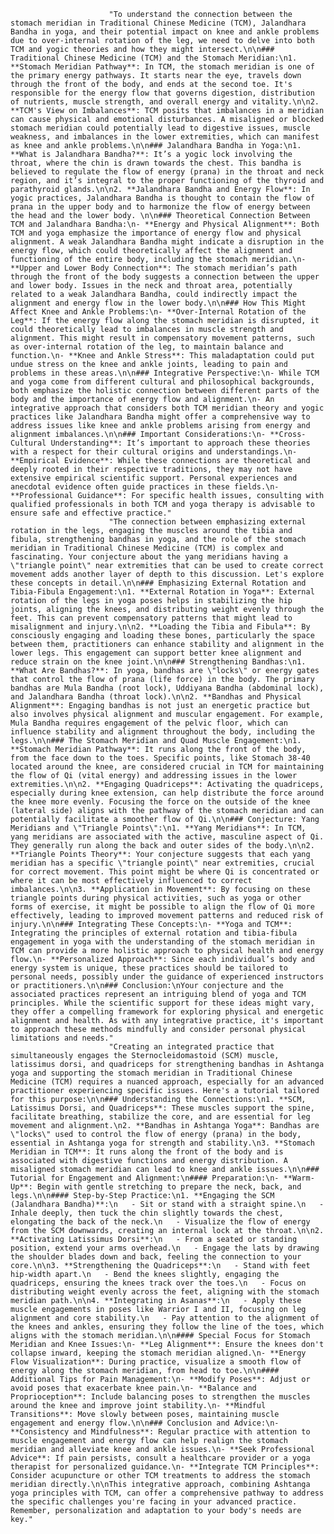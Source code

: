 
                          "To understand the connection between the stomach meridian in Traditional Chinese Medicine (TCM), Jalandhara Bandha in yoga, and their potential impact on knee and ankle problems due to over-internal rotation of the leg, we need to delve into both TCM and yogic theories and how they might intersect.\n\n### Traditional Chinese Medicine (TCM) and the Stomach Meridian:\n1. **Stomach Meridian Pathway**: In TCM, the stomach meridian is one of the primary energy pathways. It starts near the eye, travels down through the front of the body, and ends at the second toe. It's responsible for the energy flow that governs digestion, distribution of nutrients, muscle strength, and overall energy and vitality.\n\n2. **TCM's View on Imbalances**: TCM posits that imbalances in a meridian can cause physical and emotional disturbances. A misaligned or blocked stomach meridian could potentially lead to digestive issues, muscle weakness, and imbalances in the lower extremities, which can manifest as knee and ankle problems.\n\n### Jalandhara Bandha in Yoga:\n1. **What is Jalandhara Bandha?**: It’s a yogic lock involving the throat, where the chin is drawn towards the chest. This bandha is believed to regulate the flow of energy (prana) in the throat and neck region, and it’s integral to the proper functioning of the thyroid and parathyroid glands.\n\n2. **Jalandhara Bandha and Energy Flow**: In yogic practices, Jalandhara Bandha is thought to contain the flow of prana in the upper body and to harmonize the flow of energy between the head and the lower body. \n\n### Theoretical Connection Between TCM and Jalandhara Bandha:\n- **Energy and Physical Alignment**: Both TCM and yoga emphasize the importance of energy flow and physical alignment. A weak Jalandhara Bandha might indicate a disruption in the energy flow, which could theoretically affect the alignment and functioning of the entire body, including the stomach meridian.\n- **Upper and Lower Body Connection**: The stomach meridian’s path through the front of the body suggests a connection between the upper and lower body. Issues in the neck and throat area, potentially related to a weak Jalandhara Bandha, could indirectly impact the alignment and energy flow in the lower body.\n\n### How This Might Affect Knee and Ankle Problems:\n- **Over-Internal Rotation of the Leg**: If the energy flow along the stomach meridian is disrupted, it could theoretically lead to imbalances in muscle strength and alignment. This might result in compensatory movement patterns, such as over-internal rotation of the leg, to maintain balance and function.\n- **Knee and Ankle Stress**: This maladaptation could put undue stress on the knee and ankle joints, leading to pain and problems in these areas.\n\n### Integrative Perspective:\n- While TCM and yoga come from different cultural and philosophical backgrounds, both emphasize the holistic connection between different parts of the body and the importance of energy flow and alignment.\n- An integrative approach that considers both TCM meridian theory and yogic practices like Jalandhara Bandha might offer a comprehensive way to address issues like knee and ankle problems arising from energy and alignment imbalances.\n\n### Important Considerations:\n- **Cross-Cultural Understanding**: It’s important to approach these theories with a respect for their cultural origins and understandings.\n- **Empirical Evidence**: While these connections are theoretical and deeply rooted in their respective traditions, they may not have extensive empirical scientific support. Personal experiences and anecdotal evidence often guide practices in these fields.\n- **Professional Guidance**: For specific health issues, consulting with qualified professionals in both TCM and yoga therapy is advisable to ensure safe and effective practice."
                          "The connection between emphasizing external rotation in the legs, engaging the muscles around the tibia and fibula, strengthening bandhas in yoga, and the role of the stomach meridian in Traditional Chinese Medicine (TCM) is complex and fascinating. Your conjecture about the yang meridians having a \"triangle point\" near extremities that can be used to create correct movement adds another layer of depth to this discussion. Let's explore these concepts in detail.\n\n### Emphasizing External Rotation and Tibia-Fibula Engagement:\n1. **External Rotation in Yoga**: External rotation of the legs in yoga poses helps in stabilizing the hip joints, aligning the knees, and distributing weight evenly through the feet. This can prevent compensatory patterns that might lead to misalignment and injury.\n\n2. **Loading the Tibia and Fibula**: By consciously engaging and loading these bones, particularly the space between them, practitioners can enhance stability and alignment in the lower legs. This engagement can support better knee alignment and reduce strain on the knee joint.\n\n### Strengthening Bandhas:\n1. **What Are Bandhas?**: In yoga, bandhas are \"locks\" or energy gates that control the flow of prana (life force) in the body. The primary bandhas are Mula Bandha (root lock), Uddiyana Bandha (abdominal lock), and Jalandhara Bandha (throat lock).\n\n2. **Bandhas and Physical Alignment**: Engaging bandhas is not just an energetic practice but also involves physical alignment and muscular engagement. For example, Mula Bandha requires engagement of the pelvic floor, which can influence stability and alignment throughout the body, including the legs.\n\n### The Stomach Meridian and Quad Muscle Engagement:\n1. **Stomach Meridian Pathway**: It runs along the front of the body, from the face down to the toes. Specific points, like Stomach 38-40 located around the knee, are considered crucial in TCM for maintaining the flow of Qi (vital energy) and addressing issues in the lower extremities.\n\n2. **Engaging Quadriceps**: Activating the quadriceps, especially during knee extension, can help distribute the force around the knee more evenly. Focusing the force on the outside of the knee (lateral side) aligns with the pathway of the stomach meridian and can potentially facilitate a smoother flow of Qi.\n\n### Conjecture: Yang Meridians and \"Triangle Points\":\n1. **Yang Meridians**: In TCM, yang meridians are associated with the active, masculine aspect of Qi. They generally run along the back and outer sides of the body.\n\n2. **Triangle Points Theory**: Your conjecture suggests that each yang meridian has a specific \"triangle point\" near extremities, crucial for correct movement. This point might be where Qi is concentrated or where it can be most effectively influenced to correct imbalances.\n\n3. **Application in Movement**: By focusing on these triangle points during physical activities, such as yoga or other forms of exercise, it might be possible to align the flow of Qi more effectively, leading to improved movement patterns and reduced risk of injury.\n\n### Integrating These Concepts:\n- **Yoga and TCM**: Integrating the principles of external rotation and tibia-fibula engagement in yoga with the understanding of the stomach meridian in TCM can provide a more holistic approach to physical health and energy flow.\n- **Personalized Approach**: Since each individual’s body and energy system is unique, these practices should be tailored to personal needs, possibly under the guidance of experienced instructors or practitioners.\n\n### Conclusion:\nYour conjecture and the associated practices represent an intriguing blend of yoga and TCM principles. While the scientific support for these ideas might vary, they offer a compelling framework for exploring physical and energetic alignment and health. As with any integrative practice, it's important to approach these methods mindfully and consider personal physical limitations and needs."
                          "Creating an integrated practice that simultaneously engages the Sternocleidomastoid (SCM) muscle, latissimus dorsi, and quadriceps for strengthening bandhas in Ashtanga yoga and supporting the stomach meridian in Traditional Chinese Medicine (TCM) requires a nuanced approach, especially for an advanced practitioner experiencing specific issues. Here's a tutorial tailored for this purpose:\n\n### Understanding the Connections:\n1. **SCM, Latissimus Dorsi, and Quadriceps**: These muscles support the spine, facilitate breathing, stabilize the core, and are essential for leg movement and alignment.\n2. **Bandhas in Ashtanga Yoga**: Bandhas are \"locks\" used to control the flow of energy (prana) in the body, essential in Ashtanga yoga for strength and stability.\n3. **Stomach Meridian in TCM**: It runs along the front of the body and is associated with digestive functions and energy distribution. A misaligned stomach meridian can lead to knee and ankle issues.\n\n### Tutorial for Engagement and Alignment:\n#### Preparation:\n- **Warm-Up**: Begin with gentle stretching to prepare the neck, back, and legs.\n\n#### Step-by-Step Practice:\n1. **Engaging the SCM (Jalandhara Bandha)**:\n   - Sit or stand with a straight spine.\n   - Inhale deeply, then tuck the chin slightly towards the chest, elongating the back of the neck.\n   - Visualize the flow of energy from the SCM downwards, creating an internal lock at the throat.\n\n2. **Activating Latissimus Dorsi**:\n   - From a seated or standing position, extend your arms overhead.\n   - Engage the lats by drawing the shoulder blades down and back, feeling the connection to your core.\n\n3. **Strengthening the Quadriceps**:\n   - Stand with feet hip-width apart.\n   - Bend the knees slightly, engaging the quadriceps, ensuring the knees track over the toes.\n   - Focus on distributing weight evenly across the feet, aligning with the stomach meridian path.\n\n4. **Integrating in Asanas**:\n   - Apply these muscle engagements in poses like Warrior I and II, focusing on leg alignment and core stability.\n   - Pay attention to the alignment of the knees and ankles, ensuring they follow the line of the toes, which aligns with the stomach meridian.\n\n#### Special Focus for Stomach Meridian and Knee Issues:\n- **Leg Alignment**: Ensure the knees don't collapse inward, keeping the stomach meridian aligned.\n- **Energy Flow Visualization**: During practice, visualize a smooth flow of energy along the stomach meridian, from head to toe.\n\n#### Additional Tips for Pain Management:\n- **Modify Poses**: Adjust or avoid poses that exacerbate knee pain.\n- **Balance and Proprioception**: Include balancing poses to strengthen the muscles around the knee and improve joint stability.\n- **Mindful Transitions**: Move slowly between poses, maintaining muscle engagement and energy flow.\n\n### Conclusion and Advice:\n- **Consistency and Mindfulness**: Regular practice with attention to muscle engagement and energy flow can help realign the stomach meridian and alleviate knee and ankle issues.\n- **Seek Professional Advice**: If pain persists, consult a healthcare provider or a yoga therapist for personalized guidance.\n- **Integrate TCM Principles**: Consider acupuncture or other TCM treatments to address the stomach meridian directly.\n\nThis integrative approach, combining Ashtanga yoga principles with TCM, can offer a comprehensive pathway to address the specific challenges you're facing in your advanced practice. Remember, personalization and adaptation to your body's needs are key."
